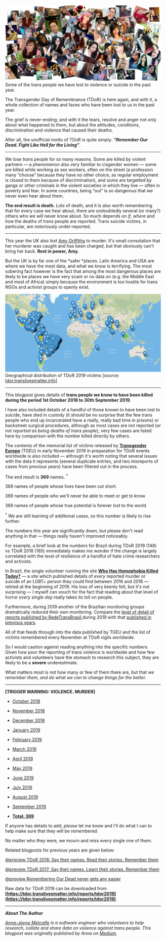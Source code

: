 ![Some of the trans people we have lost to violence or suicide in the past year](media/tdor2019-victims.jpg "Some of the trans people we have lost to violence or suicide in the past year.")
  Some of the trans people we have lost to violence or suicide in the past year.

The Transgender Day of Remembrance (TDoR) is here again, and with it, a whole collection of names and faces who have been lost to us in the past year.

The grief is never-ending; and with it the tears, resolve and anger not only about what happened to them, but about the attitudes, conditions, discrimination and violence that caused their deaths.

After all, the unofficial motto of TDoR is quite simply: ***“Remember Our Dead. Fight Like Hell for the Living”***.

----


We lose trans people for so many reasons. Some are killed by violent partners — a phenomenon also very familiar to cisgender women — some are killed while working as sex workers, often on the street (a profession many “choose” because they have no other choice, as regular employment is closed to them because of discrimination), and some are targetted by gangs or other criminals in the violent societies in which they live — often in poverty and fear. In some countries, being “out” is so dangerous that we never even hear about them.

**The end result is death.** *Lots* of death, and it is also worth remembering that for every case we hear about, there are undoubtedly several (or many?) others who we will never know about. So much depends on *if*, *where* and *how* the deaths of trans people are reported. Trans suicide victims, in particular, are notoriously under-reported.

----


This year the UK also lost [Amy Griffiths](https://tdor.translivesmatter.info/reports/2019/01/14/amy-griffiths_droitwich-worcestershire-united-kingdom_e780467d) to murder. It's small consolation that her murderer was caught and has been charged, but that obviously can't bring her back. **Rest in power, Amy.**

But the UK is by far one of the *safer *places. Latin America and USA are where we have the most data, and what we know is terrifying. The most sobering fact however is the fact that among the most dangerous places are likely to be places we have very scant or no data on (e.g. the Middle East and most of Africa) simply because the environment is too hostile for trans NGOs and activist groups to openly exist.

![Geographical distribution of TDoR 2019 victims](media/tdor2019-map.png "Geographical distribution of TDoR 2019 victims")
  Geographical distribution of TDoR 2019 victims [source: [tdor.translivesmatter.info](https://tdor.translivesmatter.info/reports/tdor2019?country=all&view=map&filter=)]

----


This blogpost gives details of **trans people we know to have been killed during the period 1st October 2018 to 30th September 2019**.

I have also included details of a handful of those known to have been lost to suicide, have died in custody (it should be no surprise that the few trans people who end up incarcerated have a really, really bad time in prisons) or backstreet surgical procedures, although as most cases are not reported (*or not reported as being deaths of trans people*), very few cases are listed here by comparison with the number killed directly by others.

The contents of the memorial list of victims released by **[Transgender Europe](https://tdor.tgeu.org/)** (TGEU) in early November 2019 in preparation for TDoR events worldwide is also included — although it's worth noting that several issues with the data it represents (several duplicate entries, and two misreports of cases from previous years) have been filtered out in the process.

The end result is **369** names. <sup>*</sup>

369 names of people whose lives have been cut short.

369 names of people who we'll never be able to meet or get to know

369 names of people whose true potential is forever lost to the world.

<span class="footnote"><sup>*</sup> We are still learning of additional cases, so this number is likely to rise further.</span>


The numbers this year are significantly down, but please don't read anything in that — things really haven't improved noticeably.

For example, a brief look at the numbers for Brazil during TDoR 2019 (148) vs TDoR 2018 (185) immediately makes me wonder if the change is largely correlated with the level of resilience of a handful of hate crime researchers and activists.

In Brazil, the single volunteer running the site **[Who Has Homophobia Killed Today?](https://homofobiamata.wordpress.com/)** — a site which published details of *every* reported murder or suicide of an LGBT+ person they could find between 2016 and 2018 — retired at the beginning of 2019. His loss of very keenly felt, but it's not surprising — I myself can vouch for the fact that reading about that level of horror *every single day* really takes its toll on people.

Furthermore, during 2019 another of the Brazilian monitoring groups dramatically reduced their own monitoring. Compare the [level of detail of reports published by RedeTransBrasil ](https://web.archive.org/web/20191224084436/http://redetransbrasil.org.br/category/assassinatos/) during 2019 with that [published in previous years](https://web.archive.org/web/20170331234505/http://redetransbrasil.org/assassinatos.html).

All of that feeds through into the data published by TGEU and the list of victims remembered every November at TDoR vigils worldwide.

So I would caution against reading anything into the specific numbers. Given how poor the reporting of trans violence is worldwide and how few activists and volunteers have the stomach to research this subject, they are likely to be a **severe** underestimate.

What matters most is not how many or few of them there are, but that *we remember them, and do what we can to change things for the better.*

----


**[TRIGGER WARNING: VIOLENCE. MURDER]**

* [October 2018](https://tdor.translivesmatter.info/reports/2018/10)
* [November 2018](https://tdor.translivesmatter.info/reports/2018/11)
* [December 2018](https://tdor.translivesmatter.info/reports/2018/12)
* [January 2019](https://tdor.translivesmatter.info/reports/2019/01)
* [February 2019](https://tdor.translivesmatter.info/reports/2019/02)
* [March 2019](https://tdor.translivesmatter.info/reports/2019/03)
* [April 2019](https://tdor.translivesmatter.info/reports/2019/04)
* [May 2019](https://tdor.translivesmatter.info/reports/2019/05)
* [June 2019](https://tdor.translivesmatter.info/reports/2019/06)
* [July 2019](https://tdor.translivesmatter.info/reports/2019/07)
* [August 2019](https://tdor.translivesmatter.info/reports/2019/08)
* [September 2019](https://tdor.translivesmatter.info/reports/2019/09)

* **[Total: 369](https://tdor.translivesmatter.info/reports/tdor2019)**

If anyone has details to add, *please* let me know and I'll do what I can to help make sure that they will be remembered.

No matter who they were, we mourn and miss every single one of them.

Related blogposts for previous years are given below:

[@preview TDoR 2018: Say their names. Read their stories. Remember them](/blog/2018/12/24/tdor-2018-say-their-names-read-their-stories-remember-them_0da1b178)

[@preview TDoR 2017: Say their names. Learn their stories. Remember them](/blog/2017/11/24/tdor-2017-say-their-names-read-their-stories-remember-them_94cc5399)

[@preview Remembering Our Dead never gets any easier](/blog/2017/11/16/remembering-our-dead-never-gets-any-easier_580bd388)


Raw data for TDoR 2019 can be downloaded from **[https://tdor.translivesmatter.info/reports/tdor2019](https://tdor.translivesmatter.info/reports/tdor2019)**.

----


***About The Author***

*[Anna-Jayne Metcalfe](https://www.annasplace.me.uk/about) is a software engineer who volunteers to help research, collate and share data on violence against trans people. This blogpost was originally published by Anna on [Medium](https://annajayne.medium.com/tdor-2019-say-their-names-read-their-stories-remember-them-f353504aa37f).*
